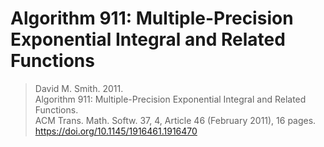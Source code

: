 # Algorithm 911: Multiple-Precision Exponential Integral and Related Functions

> David M. Smith. 2011.  
> Algorithm 911: Multiple-Precision Exponential Integral and Related Functions.  
> ACM Trans. Math. Softw. 37, 4, Article 46 (February 2011), 16 pages.  
> https://doi.org/10.1145/1916461.1916470
